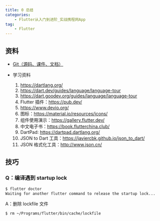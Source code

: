 ```yaml
---
title: 0 总结
categories:
    - Flutter从入门到进阶_实战携程网App
tag:
    - Flutter
---
```


## 资料

+ [Git（源码、课件、文档）](https://git.imooc.com/coding-321/flutter_trip)

+ 学习资料

  1. https://dartlang.org/
  2. https://dart.dev/guides/language/language-tour
  3. https://dart.goodev.org/guides/language/language-tour
  4. Flutter 插件：https://pub.dev/
  5. https://www.devio.org/
  6. 图标：https://material.io/resources/icons/
  7. 组件使用演示：https://gallery.flutter.dev/
  8. 中文电子书：https://book.flutterchina.club/
  9. DartPad: https://dartpad.dartlang.org/
  10. JSON to Dart 工具：https://javiercbk.github.io/json_to_dart/
  11. JSON 格式化工具：http://www.json.cn/
  
  
  
  

## 技巧

### Q：编译遇到 startup lock

```bash
$ flutter doctor
Waiting for another flutter command to release the startup lock...
```

A：删除 lockfile 文件

```bash
$ rm ~/Programs/flutter/bin/cache/lockfile
```

